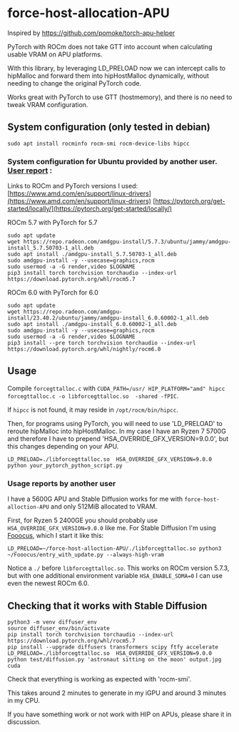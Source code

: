 # force-host-allocation-APU
Inspired by https://github.com/pomoke/torch-apu-helper

PyTorch with ROCm does not take GTT into account when calculating usable VRAM on APU platforms.

With this library, by leveraging LD_PRELOAD now we can intercept calls to hipMalloc and forward them into hipHostMalloc dynamically, without needing to change the original PyTorch code.

Works great with PyTorch to use GTT (hostmemory),  and there is no need to tweak VRAM configuration.

## System configuration (only tested in debian)

```sudo apt install rocminfo rocm-smi rocm-device-libs hipcc```

### System configuration for Ubuntu provided by another user. [User report](https://github.com/segurac/force-host-alloction-APU/issues/1#issuecomment-2013727581) :

Links to ROCm and PyTorch versions I used:
[https://www.amd.com/en/support/linux-drivers](https://www.amd.com/en/support/linux-drivers)
[https://pytorch.org/get-started/locally/](https://pytorch.org/get-started/locally/)

ROCm 5.7 with PyTorch for 5.7
```
sudo apt update
wget https://repo.radeon.com/amdgpu-install/5.7.3/ubuntu/jammy/amdgpu-install_5.7.50703-1_all.deb
sudo apt install ./amdgpu-install_5.7.50703-1_all.deb
sudo amdgpu-install -y --usecase=graphics,rocm
sudo usermod -a -G render,video $LOGNAME
pip3 install torch torchvision torchaudio --index-url https://download.pytorch.org/whl/rocm5.7
```
ROCm 6.0 with PyTorch for 6.0
```
sudo apt update
wget https://repo.radeon.com/amdgpu-install/23.40.2/ubuntu/jammy/amdgpu-install_6.0.60002-1_all.deb
sudo apt install ./amdgpu-install_6.0.60002-1_all.deb
sudo amdgpu-install -y --usecase=graphics,rocm
sudo usermod -a -G render,video $LOGNAME
pip3 install --pre torch torchvision torchaudio --index-url https://download.pytorch.org/whl/nightly/rocm6.0
```



## Usage

Compile `forcegttalloc.c` with `CUDA_PATH=/usr/ HIP_PLATFORM="amd" hipcc forcegttalloc.c -o libforcegttalloc.so  -shared -fPIC`.

If `hipcc` is not found, it may reside in `/opt/rocm/bin/hipcc`.

Then, for programs using PyTorch, you will need to use 'LD_PRELOAD' to reroute hipMalloc into hipHostMalloc. In my case I have an Ryzen 7 5700G and therefore I have to prepend 'HSA_OVERRIDE_GFX_VERSION=9.0.0', but this changes depending on your APU.

```LD_PRELOAD=./libforcegttalloc.so  HSA_OVERRIDE_GFX_VERSION=9.0.0 python your_pytorch_python_script.py```

### Usage reports by another user
I have a 5600G APU and Stable Diffusion works for me with `force-host-alloction-APU` and only 512MiB allocated to VRAM.

First, for Ryzen 5 2400GE you should probably use `HSA_OVERRIDE_GFX_VERSION=9.0.0` like me. For Stable Diffusion I'm using [Fooocus](https://github.com/lllyasviel/Fooocus), which I start it like this:
```
LD_PRELOAD=~/force-host-alloction-APU/./libforcegttalloc.so python3 ~/Fooocus/entry_with_update.py --always-high-vram
```
Notice a `./` before `libforcegttalloc.so`. This works on ROCm version 5.7.3, but with one additional environment variable `HSA_ENABLE_SDMA=0` I can use even the newest ROCm 6.0.

## Checking that it works with Stable Diffusion

```
python3 -m venv diffuser_env
source diffuser_env/bin/activate
pip install torch torchvision torchaudio --index-url https://download.pytorch.org/whl/rocm5.7
pip install --upgrade diffusers transformers scipy ftfy accelerate
LD_PRELOAD=./libforcegttalloc.so  HSA_OVERRIDE_GFX_VERSION=9.0.0 python test/diffusion.py 'astronaut sitting on the moon' output.jpg cuda
```

Check that everything is working as expected with 'rocm-smi'.

This takes around 2 minutes to generate in my iGPU and around 3 minutes in my CPU.

If you have something work or not work with HIP on APUs, please share it in discussion.

